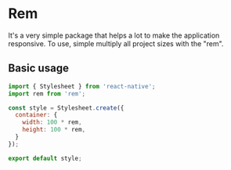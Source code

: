 # Rem
It's a very simple package that helps a lot to make the application responsive. To use, simple multiply all project sizes with the "rem".

## Basic usage
```javascript
import { Stylesheet } from 'react-native';
import rem from 'rem';

const style = Stylesheet.create({
  container: {
    width: 100 * rem,
    height: 100 * rem,
  }
});

export default style;
```
